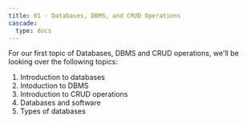 ```yaml
---
title: 01 - Databases, DBMS, and CRUD Operations
cascade:
  type: docs
---
```


For our first topic of Databases, DBMS and CRUD operations, we'll be looking over the following topics:
1. Introduction to databases
2. Intoduction to DBMS
3. Introduction to CRUD operations
4. Databases and software
5. Types of databases